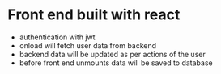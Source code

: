# Front end built with react

- authentication with jwt
- onload will fetch user data from backend
- backend data will be updated as per actions of the user
- before front end unmounts data will be saved to database

